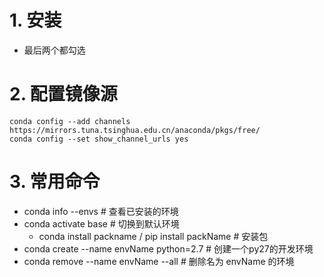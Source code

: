 # 1. 安装

- 最后两个都勾选

# 2. 配置镜像源

```shell
conda config --add channels https://mirrors.tuna.tsinghua.edu.cn/anaconda/pkgs/free/ 
conda config --set show_channel_urls yes
```

# 3. 常用命令

- conda info --envs  # 查看已安装的环境
- conda activate base  # 切换到默认环境
  - conda install packname / pip install packName  # 安装包
- conda create --name envName python=2.7  # 创建一个py27的开发环境
- conda remove --name envName --all  # 删除名为 envName 的环境

